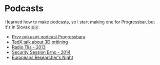 # Podcasts

I learned how to make podcasts, so I start making one for Progressbar, but it's in Slovak 🇸🇰
* [Prvy pokusný podcast Progressbaru](https://pppp.substack.com/)
* [TedX talk about 3D pritining]()
* [Radio Tlis - 2013]()
* [Security Session Brno - 2014]()
* [Europeans Researcher's Night]()
